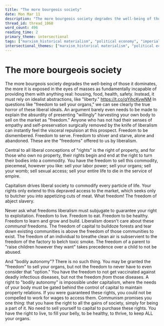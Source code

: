 ```yaml
---
title: "The more bourgeois society"
date: Mon Mar 11
description: "The more bourgeois society degrades the well-being of those it dominates, the more it is exposed in the eyes of masses as fundamentally incapable of providing..."
thread_id: thread_1060
word_count: 496
reading_time: 2
primary_theme: intersectional
tags: ["marxism_historical materialism", "political economy", "imperialism_colonialism", "covid_public health politics"]
intersectional_themes: ["marxism_historical materialism", "political economy", "imperialism_colonialism", "covid_public health politics"]
---
```


# The more bourgeois society

The more bourgeois society degrades the well-being of those it dominates, the more it is exposed in the eyes of masses as fundamentally incapable of providing them with anything real: housing, food, health, safety. Instead, it must rely on idealist abstractions, like "liberty." https://t.co/qYihcKywNM In questions like "freedom to sell your organs," we can see clearly the true horror of these liberal ideals. An argument barely even needs to be made to explain the absurdity of presenting "willingly" harvesting your own body to sell on the market as "freedom." Anyone who has not had their senses of empathy and self-preservation surgically removed by the knife of liberalism can instantly feel the visceral repulsion at this prospect. Freedom to be dismembered. Freedom to serve. Freedom to shiver and starve, alone and abandoned. These are the "freedoms" offered to us by liberalism.

Central to all liberal conceptions of "rights" is the right of property, and for those who own no property, their rights begin and end at the right to turn their bodies into a commodity. You have the freedom to sell this commodity, piecemeal, however you like: sell your labor power; sell your organs; sell your womb; sell sexual access; sell your entire life to die in the service of empire.

Capitalism drives liberal society to commodify every particle of life. Your rights only extend to this depraved access to the market, which seeks only to butcher you into appetizing cuts of meat. What freedom! The freedom of abject slavery.

Never ask what freedoms liberalism must subjugate to guarantee your right to exploitation. Freedom to live. Freedom to eat. Freedom to be healthy. Freedom to learn and grow and build. Liberalism doesn't care about these *communal* freedoms. The freedom of capital to bulldoze forests and tear down existing communities is above the freedom of those communities to exist. The freedom of an individual to breathe clean air is subservient to the freedom of the factory to belch toxic smoke. The freedom of a parent to "raise children however they want" takes precedence over a child to not be abused.

And "bodily autonomy"? There is no such thing. You may be granted the "freedom" to sell your organs, but not the freedom to never have to even consider that "option." You have the freedom to not get vaccinated against deadly infectious diseases, but not the freedom *from* those diseases. A right to "bodily autonomy" is impossible under capitalism, where the needs of your body must be gated behind the control of capital to maintain property relations. If you were guaranteed these rights, you could not be compelled to work for wages to access them. Communism promises you one thing: that you have the right to all the gains of society, simply for being a part of it. No need to sell yourself to capital to purchase these rights. You have the right to live, to fill your belly, to be healthy, to thrive, to keep ALL your organs.
